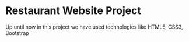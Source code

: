 # Restaurant Website Project
Up until now in this project we have used technologies like HTML5, CSS3, Bootstrap 
